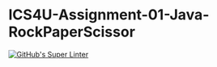 # ICS4U-Assignment-01-Java-RockPaperScissor

[![GitHub's Super Linter](https://github.com/Malcolm-Tompkins/ICS4U-Assignment-01-Java-RockPaperScissor/workflows/GitHub's%20Super%20Linter/badge.svg)](https://github.com/Malcolm-Tompkins/ICS4U-Assignment-01-Java-RockPaperScissor/actions)

